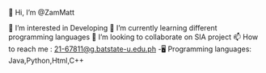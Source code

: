👋 Hi, I’m @ZamMatt

👀 I’m interested in Developing
🌱 I’m currently learning different programming languages
💞️ I’m looking to collaborate on SIA project
📫 How to reach me : 21-67811@g.batstate-u.edu.ph 
-🖥️ Programming languages: Java,Python,Html,C++
